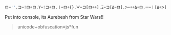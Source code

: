 ```javascript
ロ='',コ=!ロ+ロ,Y=!コ+ロ,ㅣ=ロ+{},ᗐ=コ[ロ++],Ξ=コ[Δ=ロ],ᐳ=++Δ+ロ,ㅡ=ㅣ[Δ+ᐳ],ウ="+=*:.",コ[ㅡ+=ㅣ[ロ]+(コ.Y+ㅣ)[ロ]+Y[ᐳ]+ᗐ+Ξ+コ[Δ]+ㅡ+ᗐ+ㅣ[ロ]+Ξ][ㅡ](ㅣ[Δ+ᐳ]+ㅣ[ロ]+(コ.Y+ㅣ)[ロ]+Y[ᐳ]+ㅣ[ロ]+Y[Δ]+コ[ᐳ]+ウ[ᐳ+ロ]+Y[Δ]+ㅣ[ロ]+(([]+([]+[])[ㅡ])[ᐳ*(ᐳ+ロ)+Δ])+"(Y[Δ-Δ]+Y[Δ]+Y[ロ]+(([]+([]+[])[ㅡ])[ᐳ*(ᐳ+ロ)+Δ])+ウ[ᐳ]+ㅣ[(ᐳ+ロ)*ロ+ᐳ]+コ[Δ]+(コ.Y+ㅣ)[ロ]+(コ.Y+ㅣ)[ᐳ*Δ-ロ]+ㅡ[ロ-ロ]+ㅡ[ロ]+(コ.Y+ㅣ)[ᐳ-ロ]+コ[ᐳ]+ウ[ロ-ロ]+ㅣ[ロ]+ㅣ[Δ]+Y[Δ-Δ]+コ[Δ]+Y[ᐳ]+ㅡ[ᐳ-ᐳ]+Y[ロ]+ᗐ+(コ.Y+ㅣ)[ᐳ*Δ-ロ]+ㅣ[ロ]+(コ.Y+ㅣ)[ロ]+ウ[ロ]+ㅣ[ᐳ]+Y[ᐳ]+ウ[Δ]+Y[Δ-Δ]+コ[Δ]+(コ.Y+ㅣ)[ロ] )")()
```

Put into console, its Aurebesh from Star Wars!!

> unicode+obfuscation=js*fun